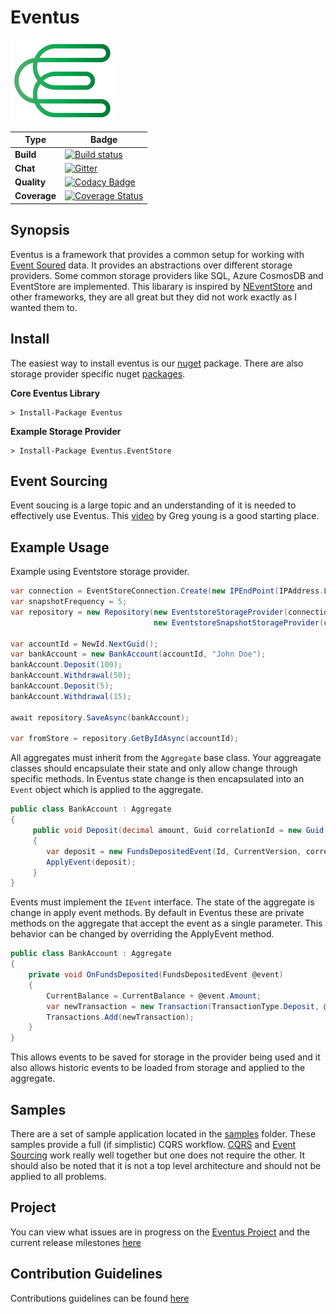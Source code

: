 # Eventus

![Eventus](logo.png)

|Type |Badge |
|---|---|
| **Build** | [![Build status](https://ci.appveyor.com/api/projects/status/aprs7n7xb8643aid?svg=true)](https://ci.appveyor.com/project/feanz/eventus)
| **Chat** | [![Gitter](https://badges.gitter.im/JoinChat.svg)](https://gitter.im/Forrest-Eventus/Lobby#)
| **Quality** | [![Codacy Badge](https://api.codacy.com/project/badge/Grade/9a21e15a059f45eda0e0b8a81f32f983)](https://www.codacy.com/app/richard.a.forrest/Eventus?utm_source=github.com&amp;utm_medium=referral&amp;utm_content=feanz/Eventus&amp;utm_campaign=Badge_Grade) |
| **Coverage** | [![Coverage Status](https://coveralls.io/repos/github/feanz/Eventus/badge.svg)](https://coveralls.io/github/ForrestTechnologies/Eventus) |

## Synopsis

Eventus is a framework that provides a common setup for working with [Event Soured](https://martinfowler.com/eaaDev/EventSourcing.html) data.  It provides an abstractions over different storage providers.  Some common storage providers like SQL, Azure CosmosDB and EventStore are implemented.  This libarary is inspired by [NEventStore](https://github.com/NEventStore/NEventStore) and other frameworks,  they are all great but they did not work exactly as I wanted them to.  

## Install

The easiest way to install eventus is our [nuget](http://www.nuget.org) package.  There are also storage provider specific nuget [packages](https://www.nuget.org/packages?q=eventus). 

**Core Eventus Library**

```
> Install-Package Eventus
```

**Example Storage Provider**

```
> Install-Package Eventus.EventStore
```

## Event Sourcing 

Event soucing is a large topic and an understanding of it is needed to effectively use Eventus.  This [video](https://www.youtube.com/watch?v=JHGkaShoyNs) by Greg young is a good starting place.

## Example Usage 

Example using Eventstore storage provider.  


```csharp
var connection = EventStoreConnection.Create(new IPEndPoint(IPAddress.Loopback, 1113);
var snapshotFrequency = 5;
var repository = new Repository(new EventstoreStorageProvider(connection),
                                new EventstoreSnapshotStorageProvider(connection, snapshotFrequency));

var accountId = NewId.NextGuid();
var bankAccount = new BankAccount(accountId, "John Doe");
bankAccount.Deposit(100);
bankAccount.Withdrawal(50);
bankAccount.Deposit(5);
bankAccount.Withdrawal(15);

await repository.SaveAsync(bankAccount);

var fromStore = repository.GetByIdAsync(accountId);

```

All aggregates must inherit from the `Aggregate` base class.  Your aggreagate classes should encapsulate their state and only allow change through specific methods.  In Eventus state change is then encapsulated into an `Event` object which is applied to the aggregate.

```csharp
public class BankAccount : Aggregate
{
     public void Deposit(decimal amount, Guid correlationId = new Guid())
     {
        var deposit = new FundsDepositedEvent(Id, CurrentVersion, correlationId, amount);
        ApplyEvent(deposit);
     }
}
```

Events must implement the `IEvent` interface.  The state of the aggregate is change in apply event methods.  By default in Eventus these are private methods on the aggregate that accept the event as a single parameter.  This behavior can be changed by overriding the ApplyEvent method.  

```csharp
public class BankAccount : Aggregate
{
    private void OnFundsDeposited(FundsDepositedEvent @event)
    {
        CurrentBalance = CurrentBalance + @event.Amount;
        var newTransaction = new Transaction(TransactionType.Deposit, @event.AggregateId, @event.Amount);
        Transactions.Add(newTransaction);
    }
}
```

This allows events to be saved for storage in the provider being used and it also allows historic events to be loaded from storage and applied to the aggregate. 

## Samples

There are a set of sample application located in the [samples](https://github.com/feanz/Eventus/tree/master/src/Samples) folder.  These samples provide a full (if simplistic) CQRS workflow.  [CQRS](https://martinfowler.com/bliki/CQRS.html) and [Event Sourcing](https://martinfowler.com/eaaDev/EventSourcing.html) work really well together but one does not require the other.  It should also be noted that it is not a top level architecture and should not be applied to all problems. 

## Project 

You can view what issues are in progress on the [Eventus Project](https://github.com/feanz/Eventus/projects/1) and the current release milestones [here](https://github.com/feanz/Eventus/milestones)

## Contribution Guidelines

Contributions guidelines can be found [here](/.github/contributing.md)




